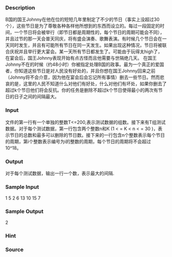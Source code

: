 
### Description
B国的国王Johnny在他在位的短短几年里制定了不少的节日（事实上没超过30个），这些节日是为了尊敬各种各样他所想到的东西而设立的。每过一段固定的时间，一个节日将会被举行（即节日都是周期性的，每个节日的周期可能会不同），并且过节的那一天会普天同庆，将有盛会演奏、歌舞表演。有时候几个节日会在一天同时发生，并且有可能所有节日在同一天发生。如果出现这种情况，节日将被联合庆祝并且举行更大宴会。某一天所有节日都发生了。可能由于玩得太high了，在宴会后，国王Johnny表现开始有点古怪而且他需要与世隔绝几天。 
在国王Johnny不在的时候（约48小时）你被指定处理B国的政事。最为一个真正的爱国者，你知道这些节日是对人民没有好处的，并且你想在国王Johnny回来之前（Johnny将不会介意，因为他在宴会后会忘记所有事情）删去一些节日。然而悲哀的是，这里的人民不知道什么对他们有好处，什么对他们有坏处，如果你删去了超过k个节日他们将会反抗。你的任务是删除不超过k个节日使得最小的两次有节日的日子之间的间隔最大。 

### Input
文件的第一行有一个单独的整数T<=200,表示测试数据的组数。接下来有T组测试数据。对于每个测试数据，第一行包含两个整数n和K 
(1 < = K < n < = 30 )，表示节日的总数和最多可以删除的节日数。接下来的一行包含n个整数表示每个节日的周期，第i个整数表示编号为i的整数的周期，每个节日的周期将不会超过10^18。 

### Output
对于每个测试数据，输出一行一个数，表示最大的间隔.
### Sample Input
1
5 2
6 13 10 15 7




### Sample Output


2

### Hint

### Source
